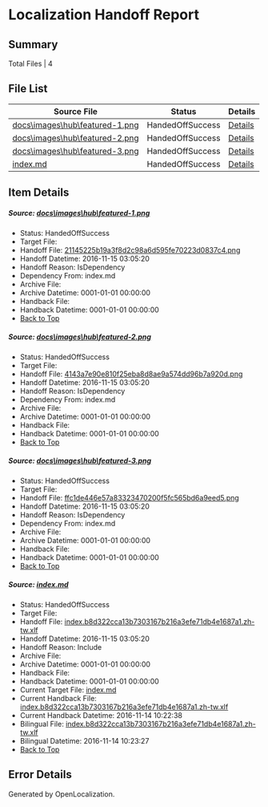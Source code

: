 # <a name='report-top'></a> Localization Handoff Report

## Summary
 Total Files | 4

## File List
 Source File | Status | Details 
 ----------- | ------ | ------- 
 [docs\images\hub\featured-1.png](https://github.com/dotnet/docs/blob/a6080fefc081094bfeb2e46c7374c46dc981c065/docs/images/hub/featured-1.png) | HandedOffSuccess | [Details](#21145225b19a3f8d2c98a6d595fe70223d0837c4341)
 [docs\images\hub\featured-2.png](https://github.com/dotnet/docs/blob/a6080fefc081094bfeb2e46c7374c46dc981c065/docs/images/hub/featured-2.png) | HandedOffSuccess | [Details](#4143a7e90e810f25eba8d8ae9a574dd96b7a920d343)
 [docs\images\hub\featured-3.png](https://github.com/dotnet/docs/blob/a6080fefc081094bfeb2e46c7374c46dc981c065/docs/images/hub/featured-3.png) | HandedOffSuccess | [Details](#ffc1de446e57a83323470200f5fc565bd6a9eed5345)
 [index.md](https://github.com/dotnet/docs/blob/11f0979ab18b708fb775a54736ecd06f388557cf/index.md) | HandedOffSuccess | [Details](#1c9bafe53583478b382e3e068150f1e692664c48524)

## Item Details
##### <a name='21145225b19a3f8d2c98a6d595fe70223d0837c4341'></a> Source: [docs\images\hub\featured-1.png](https://github.com/dotnet/docs/blob/a6080fefc081094bfeb2e46c7374c46dc981c065/docs/images/hub/featured-1.png)
* Status: HandedOffSuccess
* Target File: 
* Handoff File: [21145225b19a3f8d2c98a6d595fe70223d0837c4.png](https://github.com/dotnet/docs.handoff/blob/ed236358f94a08836848d2b9393e4f02921bded6/ol-handoff/dotnet/docs.zh-tw/master/ht-p1/21145225b19a3f8d2c98a6d595fe70223d0837c4.png)
* Handoff Datetime: 2016-11-15 03:05:20
* Handoff Reason: IsDependency
* Dependency From: index.md
* Archive File: 
* Archive Datetime: 0001-01-01 00:00:00
* Handback File: 
* Handback Datetime: 0001-01-01 00:00:00
* [Back to Top](#report-top)

##### <a name='4143a7e90e810f25eba8d8ae9a574dd96b7a920d343'></a> Source: [docs\images\hub\featured-2.png](https://github.com/dotnet/docs/blob/a6080fefc081094bfeb2e46c7374c46dc981c065/docs/images/hub/featured-2.png)
* Status: HandedOffSuccess
* Target File: 
* Handoff File: [4143a7e90e810f25eba8d8ae9a574dd96b7a920d.png](https://github.com/dotnet/docs.handoff/blob/ed236358f94a08836848d2b9393e4f02921bded6/ol-handoff/dotnet/docs.zh-tw/master/ht-p1/4143a7e90e810f25eba8d8ae9a574dd96b7a920d.png)
* Handoff Datetime: 2016-11-15 03:05:20
* Handoff Reason: IsDependency
* Dependency From: index.md
* Archive File: 
* Archive Datetime: 0001-01-01 00:00:00
* Handback File: 
* Handback Datetime: 0001-01-01 00:00:00
* [Back to Top](#report-top)

##### <a name='ffc1de446e57a83323470200f5fc565bd6a9eed5345'></a> Source: [docs\images\hub\featured-3.png](https://github.com/dotnet/docs/blob/a6080fefc081094bfeb2e46c7374c46dc981c065/docs/images/hub/featured-3.png)
* Status: HandedOffSuccess
* Target File: 
* Handoff File: [ffc1de446e57a83323470200f5fc565bd6a9eed5.png](https://github.com/dotnet/docs.handoff/blob/ed236358f94a08836848d2b9393e4f02921bded6/ol-handoff/dotnet/docs.zh-tw/master/ht-p1/ffc1de446e57a83323470200f5fc565bd6a9eed5.png)
* Handoff Datetime: 2016-11-15 03:05:20
* Handoff Reason: IsDependency
* Dependency From: index.md
* Archive File: 
* Archive Datetime: 0001-01-01 00:00:00
* Handback File: 
* Handback Datetime: 0001-01-01 00:00:00
* [Back to Top](#report-top)

##### <a name='1c9bafe53583478b382e3e068150f1e692664c48524'></a> Source: [index.md](https://github.com/dotnet/docs/blob/11f0979ab18b708fb775a54736ecd06f388557cf/index.md)
* Status: HandedOffSuccess
* Target File: 
* Handoff File: [index.b8d322cca13b7303167b216a3efe71db4e1687a1.zh-tw.xlf](https://github.com/dotnet/docs.handoff/blob/ed236358f94a08836848d2b9393e4f02921bded6/ol-handoff/dotnet/docs.zh-tw/master/ht-p1/index.b8d322cca13b7303167b216a3efe71db4e1687a1.zh-tw.xlf)
* Handoff Datetime: 2016-11-15 03:05:20
* Handoff Reason: Include
* Archive File: 
* Archive Datetime: 0001-01-01 00:00:00
* Handback File: 
* Handback Datetime: 0001-01-01 00:00:00
* Current Target File: [index.md](https://github.com/dotnet/docs.zh-tw/blob/1f712dc12ba7aeff5abf2b2a418f61bc5c5df5c6/index.md)
* Current Handback File: [index.b8d322cca13b7303167b216a3efe71db4e1687a1.zh-tw.xlf](https://github.com/dotnet/docs.handback/blob/05c53b0d51f3b91c34447952cd4fa1c3add5e219/ol-handback/dotnet/docs.zh-tw/master/ht-p1/index.b8d322cca13b7303167b216a3efe71db4e1687a1.zh-tw.xlf)
* Current Handback Datetime: 2016-11-14 10:22:38
* Bilingual File: [index.b8d322cca13b7303167b216a3efe71db4e1687a1.zh-tw.xlf](https://github.com/dotnet/docs.handback/blob/05c53b0d51f3b91c34447952cd4fa1c3add5e219/ol-handback/dotnet/docs.zh-tw/master/ht-p1/index.b8d322cca13b7303167b216a3efe71db4e1687a1.zh-tw.xlf)
* Bilingual Datetime: 2016-11-14 10:23:27
* [Back to Top](#report-top)


## Error Details

Generated by OpenLocalization.
